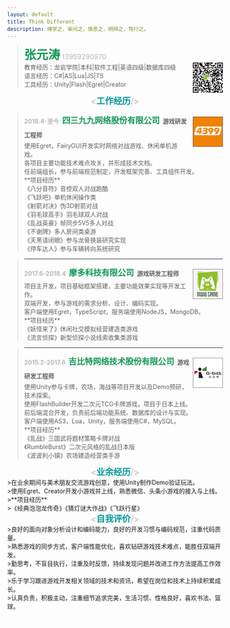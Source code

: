 ```yaml
---
layout: default
title: Think Different
description: 博学之，审问之，慎思之，明辨之，笃行之。
---
```


><span style="font-size:28px;color:#159957;"><strong>张元涛</strong></span>&nbsp;<span style="color:#b8b8b8;font-size:16px;">13959290970</span><br>
><img style="float:right; margin-left:0.6em;" src="assets/code.jpg"  width="70" height="70" type="image/jpeg">
>教育经历：龙岩学院|本科|软件工程|英语四级|数据库四级<br>
>语言经历：C#|AS|Lua|JS|TS<br>
>工具经历：Unity|Flash|Egret|Creator<br>

<center><span style="font-size:20px;color:#b8b8b8"><<span style="color:#009999"><strong>工作经历</strong></span>/></span></center>

><img style="float:right; margin:0.6em 0 0 0.6em;" src="assets/4399.png"  width="70" height="70" type="image/jpeg">
><strong style="line-height: 2;"><span style="color:#b8b8b8">2018.4-至今</span>&ensp;<span style="font-size: 19px;color:#159957">四三九九网络股份有限公司</span>&ensp;游戏研发工程师</strong><br>
>使用Egret，FairyGUI开发实时网络对战游戏、休闲单机游戏。<br>
>各项目主要功能技术难点攻关，并形成技术文档。<br>
>任前端组长，参与前端规范制定，开发框架完善、工具组件开发。<br>
>**项目经历**<br>
>《八分音符》音控双人对战跑酷<br>
>《飞跃吧》单机休闲操作类<br>
>《射箭对决》伪3D射箭对战<br>
>《羽毛球高手》羽毛球双人对战<br>
>《乱战英豪》帧同步5V5多人对战<br>
>《不谢牌》多人房间类桌游<br>
>《天黑请闭眼》参与龙骨换装研究实现<br>
>《停车达人》参与车辆转向系统研究<br>

>---
><img style="float:right; margin:0.6em 0 0 0.6em;" src="assets/modo.png"  width="70" height="70" type="image/jpeg">
><strong style="line-height: 2;"><span style="color:#b8b8b8">2017.6-2018.4</span>&ensp;<span style="font-size: 19px;color:#159957">摩多科技有限公司</span>&ensp;游戏研发工程师</strong><br>
>项目主开发，项目基础框架搭建，主要功能效果实现等开发工作。<br>
>双端开发，参与游戏的需求分析、设计、编码实现。<br>
>客户端使用Egret，TypeScript，服务端使用NodeJS，MongoDB。<br>
>**项目经历**<br>
>《妖怪来了》休闲社交模拟经营建造类游戏<br>
>《流言侦探》新型侦探小说线索收集类游戏<br>

>---
><img style="float:right; margin:0.6em 0 0 0.6em;" src="assets/gbits.png"  width="70" height="70" type="image/jpeg">
><strong style="line-height: 2;"><span style="color:#b8b8b8">2015.2-2017.6</span>&ensp;<span style="font-size: 19px;color:#159957">吉比特网络技术股份有限公司</span>&ensp;游戏研发工程师</strong><br>
>使用Unity参与卡牌，农场，海战等项目开发以及Demo预研，技术探索。<br>
>使用FlashBuilder开发二次元TCG卡牌游戏，项目于日本上线。<br>
>前后端混合开发，负责前后端功能系统、数据库的设计与实现。<br>
>客户端使用AS3，Lua，Unity，服务端使用C#，MySQL。<br>
>**项目经历**<br>
>《乱战》三国武将题材策略卡牌对战<br>
>《RumbleBurst》二次元风格的乱战日本版<br>
>《波波利小镇》农场建造经营类手游<br>

<center><span style="font-size:20px;color:#b8b8b8"><<span style="color:#009999"><strong>业余经历</strong></span>/></span></center>
>在业余期间与美术朋友交流游戏创意，使用Unity制作Demo验证玩法。<br>
>使用Egret、Creator开发小游戏并上线，熟悉微信、头条小游戏的接入与上线。<br>
>**项目经历**<br>
>《经典泡泡龙传奇》《猜灯谜大作战》《飞跃行星》

<center><span style="font-size:20px;color:#b8b8b8"><<span style="color:#009999"><strong>自我评价</strong></span>/></span></center>
>良好的面向对象分析设计和编码能力，良好的开发习惯与编码规范，注重代码质量。<br>
>熟悉游戏的同步方式，客户端性能优化，喜欢钻研游戏技术难点，能胜任双端开发。<br>
>勤思考，不盲目执行，注重及时反馈，持续发现问题并改进工作方法提高工作效率。<br>
>乐于学习跟进游戏开发相关领域的技术和资讯，希望在岗位和技术上持续积累成长。<br>
>认真负责，积极主动，注重细节追求完美，生活习惯、性格良好，喜欢书法、篮球。<br>

<p id="botInfo">
<i>
<span style="color:#ffffff">Thanks</span>
</i>
</p>